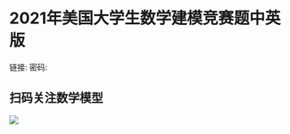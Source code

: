 # 2021年美国大学生数学建模竞赛题中英版

链接: 
密码: 

## 扫码关注数学模型
![](https://avatars3.githubusercontent.com/u/56642120?s=200&v=4)
